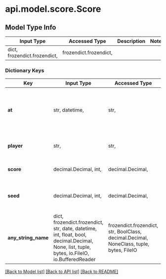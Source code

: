 # api.model.score.Score

## Model Type Info
Input Type | Accessed Type | Description | Notes
------------ | ------------- | ------------- | -------------
dict, frozendict.frozendict,  | frozendict.frozendict,  |  | 

### Dictionary Keys
Key | Input Type | Accessed Type | Description | Notes
------------ | ------------- | ------------- | ------------- | -------------
**at** | str, datetime,  | str,  | The date and time that this score was submitted. | value must conform to RFC-3339 date-time
**player** | str,  | str,  | The player that achieved this score. | [optional] 
**score** | decimal.Decimal, int,  | decimal.Decimal,  | The score the player achieved. | [optional] 
**seed** | decimal.Decimal, int,  | decimal.Decimal,  | The seed the player achieved this score on. | [optional] 
**any_string_name** | dict, frozendict.frozendict, str, date, datetime, int, float, bool, decimal.Decimal, None, list, tuple, bytes, io.FileIO, io.BufferedReader | frozendict.frozendict, str, BoolClass, decimal.Decimal, NoneClass, tuple, bytes, FileIO | any string name can be used but the value must be the correct type | [optional]

[[Back to Model list]](../../README.md#documentation-for-models) [[Back to API list]](../../README.md#documentation-for-api-endpoints) [[Back to README]](../../README.md)

